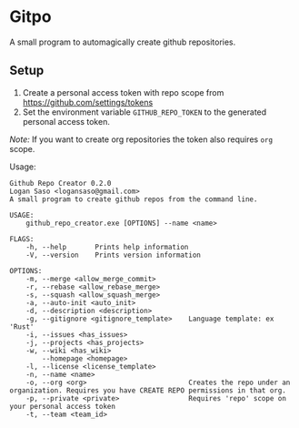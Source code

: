 # Gitpo

A small program to automagically create github repositories.

## Setup

1. Create a personal access token with repo scope from https://github.com/settings/tokens
2. Set the environment variable `GITHUB_REPO_TOKEN` to the generated personal access token.

_Note:_ If you want to create org repositories the token also requires `org` scope.

Usage:

```
Github Repo Creator 0.2.0
Logan Saso <logansaso@gmail.com>
A small program to create github repos from the command line.

USAGE:
    github_repo_creator.exe [OPTIONS] --name <name>

FLAGS:
    -h, --help       Prints help information
    -V, --version    Prints version information

OPTIONS:
    -m, --merge <allow_merge_commit>
    -r, --rebase <allow_rebase_merge>
    -s, --squash <allow_squash_merge>
    -a, --auto-init <auto_init>
    -d, --description <description>
    -g, --gitignore <gitignore_template>    Language template: ex 'Rust'
    -i, --issues <has_issues>
    -j, --projects <has_projects>
    -w, --wiki <has_wiki>
        --homepage <homepage>
    -l, --license <license_template>
    -n, --name <name>
    -o, --org <org>                         Creates the repo under an organization. Requires you have CREATE REPO permissions in that org.
    -p, --private <private>                 Requires 'repo' scope on your personal access token
    -t, --team <team_id>
```

